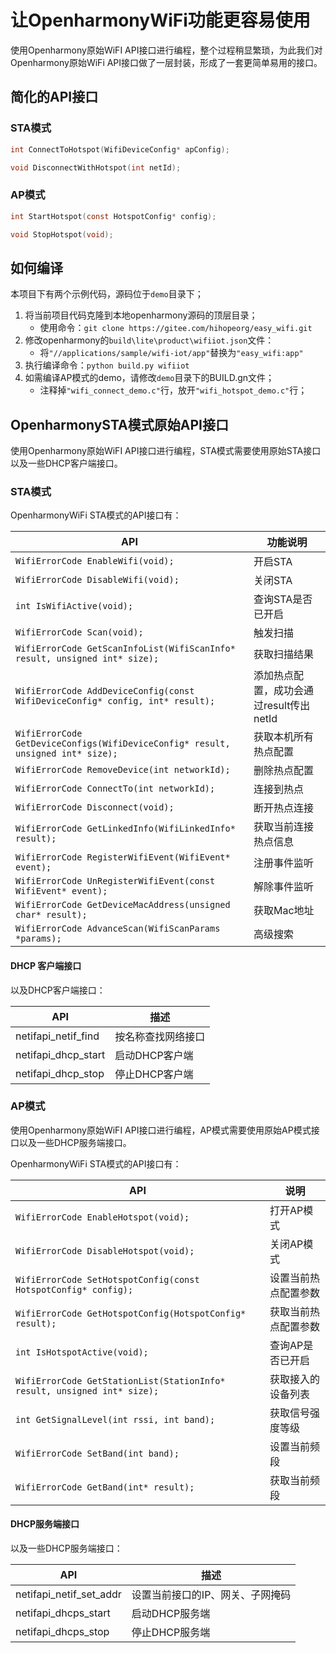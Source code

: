 让OpenharmonyWiFi功能更容易使用
==========================

使用Openharmony原始WiFI API接口进行编程，整个过程稍显繁琐，为此我们对Openharmony原始WiFi API接口做了一层封装，形成了一套更简单易用的接口。



## 简化的API接口

### STA模式

```c
int ConnectToHotspot(WifiDeviceConfig* apConfig);

void DisconnectWithHotspot(int netId);
```

### AP模式

```c
int StartHotspot(const HotspotConfig* config);

void StopHotspot(void);
```



## 如何编译

本项目下有两个示例代码，源码位于`demo`目录下；

1. 将当前项目代码克隆到本地openharmony源码的顶层目录；
   * 使用命令：`git clone https://gitee.com/hihopeorg/easy_wifi.git`
2. 修改openharmony的`build\lite\product\wifiiot.json`文件：
   * 将`"//applications/sample/wifi-iot/app"`替换为`"easy_wifi:app"`
3. 执行编译命令：`python build.py wifiiot`
4. 如需编译AP模式的demo，请修改`demo`目录下的BUILD.gn文件；
   * 注释掉`"wifi_connect_demo.c"`行，放开`"wifi_hotspot_demo.c"`行；



## OpenharmonySTA模式原始API接口

使用Openharmony原始WiFI API接口进行编程，STA模式需要使用原始STA接口以及一些DHCP客户端接口。

### STA模式

OpenharmonyWiFi STA模式的API接口有：

| API                                                          | 功能说明                                |
| ------------------------------------------------------------ | --------------------------------------- |
| `WifiErrorCode EnableWifi(void);`                            | 开启STA                                 |
| `WifiErrorCode DisableWifi(void);`                           | 关闭STA                                 |
| `int IsWifiActive(void);`                                    | 查询STA是否已开启                       |
| `WifiErrorCode Scan(void);`                                  | 触发扫描                                |
| `WifiErrorCode GetScanInfoList(WifiScanInfo* result, unsigned int* size);` | 获取扫描结果                            |
| `WifiErrorCode AddDeviceConfig(const WifiDeviceConfig* config, int* result);` | 添加热点配置，成功会通过result传出netId |
| `WifiErrorCode GetDeviceConfigs(WifiDeviceConfig* result, unsigned int* size);` | 获取本机所有热点配置                    |
| `WifiErrorCode RemoveDevice(int networkId);`                 | 删除热点配置                            |
| `WifiErrorCode ConnectTo(int networkId);`                    | 连接到热点                              |
| `WifiErrorCode Disconnect(void);`                            | 断开热点连接                            |
| `WifiErrorCode GetLinkedInfo(WifiLinkedInfo* result);`       | 获取当前连接热点信息                    |
| `WifiErrorCode RegisterWifiEvent(WifiEvent* event);`         | 注册事件监听                            |
| `WifiErrorCode UnRegisterWifiEvent(const WifiEvent* event);` | 解除事件监听                            |
| `WifiErrorCode GetDeviceMacAddress(unsigned char* result);`  | 获取Mac地址                             |
| `WifiErrorCode AdvanceScan(WifiScanParams *params);`         | 高级搜索                                |



#### DHCP 客户端接口

以及DHCP客户端接口：

| API                 | 描述               |
| ------------------- | ------------------ |
| netifapi_netif_find | 按名称查找网络接口 |
| netifapi_dhcp_start | 启动DHCP客户端     |
| netifapi_dhcp_stop  | 停止DHCP客户端     |



### AP模式

使用Openharmony原始WiFI API接口进行编程，AP模式需要使用原始AP模式接口以及一些DHCP服务端接口。

OpenharmonyWiFi STA模式的API接口有：

| API                                                          | 说明                 |
| ------------------------------------------------------------ | -------------------- |
| `WifiErrorCode EnableHotspot(void);`                         | 打开AP模式           |
| `WifiErrorCode DisableHotspot(void);`                        | 关闭AP模式           |
| `WifiErrorCode SetHotspotConfig(const HotspotConfig* config);` | 设置当前热点配置参数 |
| `WifiErrorCode GetHotspotConfig(HotspotConfig* result);`     | 获取当前热点配置参数 |
| `int IsHotspotActive(void);`                                 | 查询AP是否已开启     |
| `WifiErrorCode GetStationList(StationInfo* result, unsigned int* size);` | 获取接入的设备列表   |
| `int GetSignalLevel(int rssi, int band);`                    | 获取信号强度等级     |
| `WifiErrorCode SetBand(int band);`                           | 设置当前频段         |
| `WifiErrorCode GetBand(int* result);`                        | 获取当前频段         |



#### DHCP服务端接口

以及一些DHCP服务端接口：

| API                     | 描述                             |
| ----------------------- | -------------------------------- |
| netifapi_netif_set_addr | 设置当前接口的IP、网关、子网掩码 |
| netifapi_dhcps_start    | 启动DHCP服务端                   |
| netifapi_dhcps_stop     | 停止DHCP服务端                   |